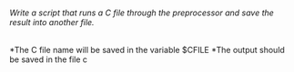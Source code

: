 ###### Write a script that runs a C file through the preprocessor and save the result into another file.

*The C file name will be saved in the variable $CFILE
*The output should be saved in the file c
